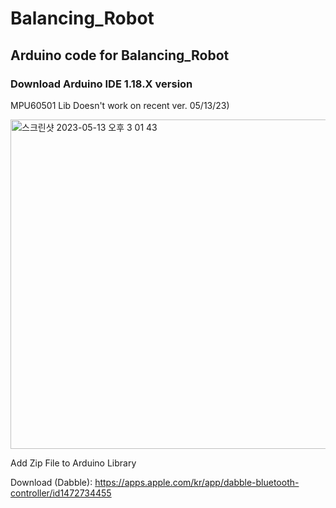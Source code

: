 # Balancing_Robot
## Arduino code for Balancing_Robot 

### Download Arduino IDE 1.18.X version
MPU60501 Lib Doesn't work on recent ver. 05/13/23)

<img width="527" alt="스크린샷 2023-05-13 오후 3 01 43" src="https://github.com/jamessung644/Balancing_Robot/assets/39661528/e837b882-40c3-4517-98da-42af1de39d99">

Add Zip File to Arduino Library

Download (Dabble):
https://apps.apple.com/kr/app/dabble-bluetooth-controller/id1472734455


